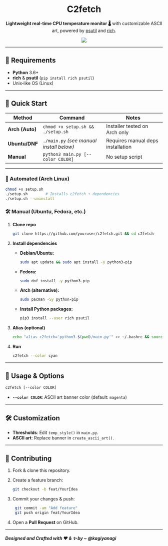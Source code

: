 <div align="center">

# **C2fetch**

**Lightweight real‑time CPU temperature monitor 🌡️** with customizable ASCII art, powered by [psutil](https://pypi.org/project/psutil/) and [rich](https://github.com/Textualize/rich).

<Img src="https://raw.githubusercontent.com/quietpulse/c2fetch/refs/heads/main/Pasted_image.png"/> 

</div>

---

## 🧩 Requirements

- **Python** 3.6+
- **rich** & **psutil** (`pip install rich psutil`)
- Unix‑like OS (Linux)

---

## 🚀 Quick Start

| Method          | Command                                  | Notes                             |
| --------------- | ---------------------------------------- | --------------------------------- |
| **Arch (Auto)** | `chmod +x setup.sh && ./setup.sh`        | Installer tested on Arch only     |
| **Ubuntu/DNF**  | `./main.py` *(see manual install below)* | Requires manual deps installation |
| **Manual**      | `python3 main.py [--color COLOR]`        | No setup script                   |

---

### 🔧 Automated (Arch Linux)

```bash
chmod +x setup.sh
./setup.sh        # Installs c2fetch + dependencies
./setup.sh --uninstall
````

### 🛠️ Manual (Ubuntu, Fedora, etc.)

1. **Clone repo**

   ```bash
   git clone https://github.com/youruser/c2fetch.git && cd c2fetch
   ```

2. **Install dependencies**

   * **Debian/Ubuntu:**

     ```bash
     sudo apt update && sudo apt install -y python3-pip
     ```
   * **Fedora:**

     ```bash
     sudo dnf install -y python3-pip
     ```
   * **Arch (alternative):**

     ```bash
     sudo pacman -Sy python-pip
     ```
   * **Install Python packages:**

     ```bash
     pip3 install --user rich psutil
     ```

3. **Alias (optional)**

   ```bash
   echo "alias c2fetch='python3 $(pwd)/main.py'" >> ~/.bashrc && source ~/.bashrc
   ```

4. **Run**

   ```bash
   c2fetch --color cyan
   ```

---

## 🎨 Usage & Options

```bash
c2fetch [--color COLOR]
```

* **`--color COLOR`**: ASCII art banner color (default: `magenta`)

---

## 🛠️ Customization

* **Thresholds**: Edit `temp_style()` in `main.py`.
* **ASCII art**: Replace banner in `create_ascii_art()`.

---

## 🤝 Contributing

1. Fork & clone this repository.
2. Create a feature branch:

   ```bash
   git checkout -b feat/YourIdea
   ```

3. Commit your changes & push:
   ```bash
    git commit -am "Add feature"
    git push origin feat/YourIdea
   ```

4. Open a **Pull Request** on GitHub.

---

##### Designed and Crafted with ❤️ & ✨ by ~ @kagiyanagi

